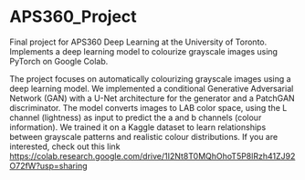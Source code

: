 # APS360_Project
Final project for APS360 Deep Learning at the University of Toronto. Implements a deep learning model to colourize grayscale images using PyTorch on Google Colab.

The project focuses on automatically colourizing grayscale images using a deep learning model. We implemented a conditional Generative Adversarial Network (GAN) with a U-Net architecture for the generator and a PatchGAN discriminator. The model converts images to LAB color space, using the L channel (lightness) as input to predict the a and b channels (colour information). We trained it on a Kaggle dataset to learn relationships between grayscale patterns and realistic colour distributions. If you are interested, check out this link https://colab.research.google.com/drive/1I2Nt8T0MQhOhoT5P8lRzh41ZJ92O72fW?usp=sharing
